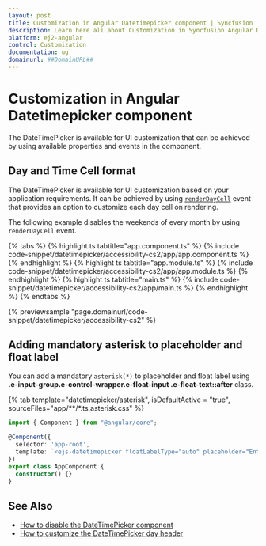 ```yaml
---
layout: post
title: Customization in Angular Datetimepicker component | Syncfusion
description: Learn here all about Customization in Syncfusion Angular Datetimepicker component of Syncfusion Essential JS 2 and more.
platform: ej2-angular
control: Customization 
documentation: ug
domainurl: ##DomainURL##
---
```


# Customization in Angular Datetimepicker component

The DateTimePicker is available for UI customization that can be achieved by using available properties and events in the component.

## Day and Time Cell format

The DateTimePicker is available for UI customization based on your application requirements.
It can be achieved by using [`renderDayCell`](https://ej2.syncfusion.com/angular/documentation/api/datetimepicker/renderDayCellEventArgs#renderdaycelleventargs)
event that provides an option to customize each day cell on rendering.

The following example disables the weekends of every month by using `renderDayCell` event.

{% tabs %}
{% highlight ts tabtitle="app.component.ts" %}
{% include code-snippet/datetimepicker/accessibility-cs2/app/app.component.ts %}
{% endhighlight %}
{% highlight ts tabtitle="app.module.ts" %}
{% include code-snippet/datetimepicker/accessibility-cs2/app/app.module.ts %}
{% endhighlight %}
{% highlight ts tabtitle="main.ts" %}
{% include code-snippet/datetimepicker/accessibility-cs2/app/main.ts %}
{% endhighlight %}
{% endtabs %}
  
{% previewsample "page.domainurl/code-snippet/datetimepicker/accessibility-cs2" %}

## Adding mandatory asterisk to placeholder and float label

You can add a mandatory `asterisk(*)` to placeholder and float label using <b>.e-input-group.e-control-wrapper.e-float-input .e-float-text::after</b> class.

{% tab template="datetimepicker/asterisk", isDefaultActive = "true", sourceFiles="app/**/*.ts,asterisk.css" %}

```typescript
import { Component } from "@angular/core";

@Component({
  selector: 'app-root',
  template: `<ejs-datetimepicker floatLabelType="auto" placeholder="Enter date"></ejs-datetimepicker>`
})
export class AppComponent {
  constructor() {}
}
```

## See Also

* [How to disable the DateTimePicker component](./how-to/disable-placeholder-readonly)
* [How to customize the DateTimePicker day header](./how-to/customize-the-datetimepicker-day-header)